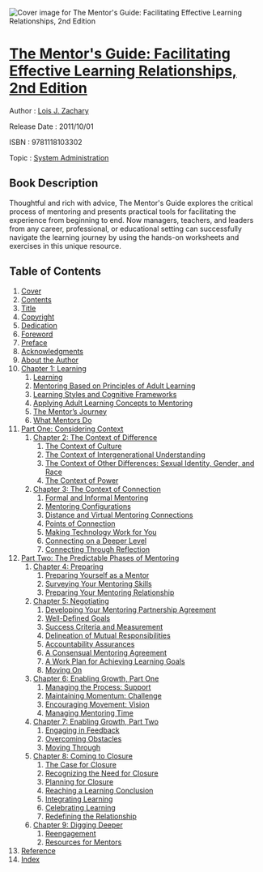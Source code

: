 ![Cover image for The Mentor&#39;s Guide: Facilitating Effective Learning Relationships, 2nd Edition](https://imgdetail.ebookreading.net/cover/cover/system_admin/EB9781118103302.jpg)

[The Mentor&#39;s Guide: Facilitating Effective Learning Relationships, 2nd Edition](https://ebookreading.net/view/book/The+Mentor%26%2339%3Bs+Guide%3A+Facilitating+Effective+Learning+Relationships%2C+2nd+Edition-EB9781118103302_1.html "The Mentor&#39;s Guide: Facilitating Effective Learning Relationships, 2nd Edition")
====================================================================================================================

Author : [Lois J. Zachary](https://ebookreading.net/search/author/Lois+J.+Zachary)

Release Date : 2011/10/01

ISBN : 9781118103302

Topic : [System Administration](https://ebookreading.net/search/category/system-administration)

Book Description
-----------------

Thoughtful and rich with advice, The Mentor's Guide explores the critical process of mentoring and presents practical tools for facilitating the experience from beginning to end. Now managers, teachers, and leaders from any career, professional, or educational setting can successfully navigate the learning journey by using the hands-on worksheets and exercises in this unique resource.
              
Table of Contents
-----------------

1. [Cover](https://ebookreading.net/view/book/The+Mentor%26%2339%3Bs+Guide%3A+Facilitating+Effective+Learning+Relationships%2C+2nd+Edition-EB9781118103302_1.html)
1. [Contents](https://ebookreading.net/view/book/The+Mentor%26%2339%3Bs+Guide%3A+Facilitating+Effective+Learning+Relationships%2C+2nd+Edition-EB9781118103302_2.html)
1. [Title](https://ebookreading.net/view/book/The+Mentor%26%2339%3Bs+Guide%3A+Facilitating+Effective+Learning+Relationships%2C+2nd+Edition-EB9781118103302_3.html)
1. [Copyright](https://ebookreading.net/view/book/The+Mentor%26%2339%3Bs+Guide%3A+Facilitating+Effective+Learning+Relationships%2C+2nd+Edition-EB9781118103302_4.html)
1. [Dedication](https://ebookreading.net/view/book/The+Mentor%26%2339%3Bs+Guide%3A+Facilitating+Effective+Learning+Relationships%2C+2nd+Edition-EB9781118103302_7.html)
1. [Foreword](https://ebookreading.net/view/book/The+Mentor%26%2339%3Bs+Guide%3A+Facilitating+Effective+Learning+Relationships%2C+2nd+Edition-EB9781118103302_8.html)
1. [Preface](https://ebookreading.net/view/book/The+Mentor%26%2339%3Bs+Guide%3A+Facilitating+Effective+Learning+Relationships%2C+2nd+Edition-EB9781118103302_9.html)
1. [Acknowledgments](https://ebookreading.net/view/book/The+Mentor%26%2339%3Bs+Guide%3A+Facilitating+Effective+Learning+Relationships%2C+2nd+Edition-EB9781118103302_10.html)
1. [About the Author](https://ebookreading.net/view/book/The+Mentor%26%2339%3Bs+Guide%3A+Facilitating+Effective+Learning+Relationships%2C+2nd+Edition-EB9781118103302_11.html)
1. [Chapter 1: Learning](https://ebookreading.net/view/book/The+Mentor%26%2339%3Bs+Guide%3A+Facilitating+Effective+Learning+Relationships%2C+2nd+Edition-EB9781118103302_12.html)
    1. [Learning](https://ebookreading.net/view/book/The+Mentor%26%2339%3Bs+Guide%3A+Facilitating+Effective+Learning+Relationships%2C+2nd+Edition-EB9781118103302_12.html#sec1)
    1. [Mentoring Based on Principles of Adult Learning](https://ebookreading.net/view/book/The+Mentor%26%2339%3Bs+Guide%3A+Facilitating+Effective+Learning+Relationships%2C+2nd+Edition-EB9781118103302_12.html#sec2)
    1. [Learning Styles and Cognitive Frameworks](https://ebookreading.net/view/book/The+Mentor%26%2339%3Bs+Guide%3A+Facilitating+Effective+Learning+Relationships%2C+2nd+Edition-EB9781118103302_12.html#sec3)
    1. [Applying Adult Learning Concepts to Mentoring](https://ebookreading.net/view/book/The+Mentor%26%2339%3Bs+Guide%3A+Facilitating+Effective+Learning+Relationships%2C+2nd+Edition-EB9781118103302_12.html#sec4)
    1. [The Mentor’s Journey](https://ebookreading.net/view/book/The+Mentor%26%2339%3Bs+Guide%3A+Facilitating+Effective+Learning+Relationships%2C+2nd+Edition-EB9781118103302_12.html#sec5)
    1. [What Mentors Do](https://ebookreading.net/view/book/The+Mentor%26%2339%3Bs+Guide%3A+Facilitating+Effective+Learning+Relationships%2C+2nd+Edition-EB9781118103302_12.html#sec6)
1. [Part One: Considering Context](https://ebookreading.net/view/book/The+Mentor%26%2339%3Bs+Guide%3A+Facilitating+Effective+Learning+Relationships%2C+2nd+Edition-EB9781118103302_13.html)
    1. [Chapter 2: The Context of Difference](https://ebookreading.net/view/book/The+Mentor%26%2339%3Bs+Guide%3A+Facilitating+Effective+Learning+Relationships%2C+2nd+Edition-EB9781118103302_14.html)
        1. [The Context of Culture](https://ebookreading.net/view/book/The+Mentor%26%2339%3Bs+Guide%3A+Facilitating+Effective+Learning+Relationships%2C+2nd+Edition-EB9781118103302_14.html#sec9)
        1. [The Context of Intergenerational Understanding](https://ebookreading.net/view/book/The+Mentor%26%2339%3Bs+Guide%3A+Facilitating+Effective+Learning+Relationships%2C+2nd+Edition-EB9781118103302_14.html#sec10)
        1. [The Context of Other Differences: Sexual Identity, Gender, and Race](https://ebookreading.net/view/book/The+Mentor%26%2339%3Bs+Guide%3A+Facilitating+Effective+Learning+Relationships%2C+2nd+Edition-EB9781118103302_14.html#sec11)
        1. [The Context of Power](https://ebookreading.net/view/book/The+Mentor%26%2339%3Bs+Guide%3A+Facilitating+Effective+Learning+Relationships%2C+2nd+Edition-EB9781118103302_14.html#sec12)
    1. [Chapter 3: The Context of Connection](https://ebookreading.net/view/book/The+Mentor%26%2339%3Bs+Guide%3A+Facilitating+Effective+Learning+Relationships%2C+2nd+Edition-EB9781118103302_15.html)
        1. [Formal and Informal Mentoring](https://ebookreading.net/view/book/The+Mentor%26%2339%3Bs+Guide%3A+Facilitating+Effective+Learning+Relationships%2C+2nd+Edition-EB9781118103302_15.html#sec13)
        1. [Mentoring Configurations](https://ebookreading.net/view/book/The+Mentor%26%2339%3Bs+Guide%3A+Facilitating+Effective+Learning+Relationships%2C+2nd+Edition-EB9781118103302_15.html#sec14)
        1. [Distance and Virtual Mentoring Connections](https://ebookreading.net/view/book/The+Mentor%26%2339%3Bs+Guide%3A+Facilitating+Effective+Learning+Relationships%2C+2nd+Edition-EB9781118103302_15.html#sec15)
        1. [Points of Connection](https://ebookreading.net/view/book/The+Mentor%26%2339%3Bs+Guide%3A+Facilitating+Effective+Learning+Relationships%2C+2nd+Edition-EB9781118103302_15.html#sec16)
        1. [Making Technology Work for You](https://ebookreading.net/view/book/The+Mentor%26%2339%3Bs+Guide%3A+Facilitating+Effective+Learning+Relationships%2C+2nd+Edition-EB9781118103302_15.html#sec17)
        1. [Connecting on a Deeper Level](https://ebookreading.net/view/book/The+Mentor%26%2339%3Bs+Guide%3A+Facilitating+Effective+Learning+Relationships%2C+2nd+Edition-EB9781118103302_15.html#sec18)
        1. [Connecting Through Reflection](https://ebookreading.net/view/book/The+Mentor%26%2339%3Bs+Guide%3A+Facilitating+Effective+Learning+Relationships%2C+2nd+Edition-EB9781118103302_15.html#sec19)
1. [Part Two: The Predictable Phases of Mentoring](https://ebookreading.net/view/book/The+Mentor%26%2339%3Bs+Guide%3A+Facilitating+Effective+Learning+Relationships%2C+2nd+Edition-EB9781118103302_16.html)
    1. [Chapter 4: Preparing](https://ebookreading.net/view/book/The+Mentor%26%2339%3Bs+Guide%3A+Facilitating+Effective+Learning+Relationships%2C+2nd+Edition-EB9781118103302_17.html)
        1. [Preparing Yourself as a Mentor](https://ebookreading.net/view/book/The+Mentor%26%2339%3Bs+Guide%3A+Facilitating+Effective+Learning+Relationships%2C+2nd+Edition-EB9781118103302_17.html#sec22)
        1. [Surveying Your Mentoring Skills](https://ebookreading.net/view/book/The+Mentor%26%2339%3Bs+Guide%3A+Facilitating+Effective+Learning+Relationships%2C+2nd+Edition-EB9781118103302_17.html#sec23)
        1. [Preparing Your Mentoring Relationship](https://ebookreading.net/view/book/The+Mentor%26%2339%3Bs+Guide%3A+Facilitating+Effective+Learning+Relationships%2C+2nd+Edition-EB9781118103302_17.html#sec24)
    1. [Chapter 5: Negotiating](https://ebookreading.net/view/book/The+Mentor%26%2339%3Bs+Guide%3A+Facilitating+Effective+Learning+Relationships%2C+2nd+Edition-EB9781118103302_18.html)
        1. [Developing Your Mentoring Partnership Agreement](https://ebookreading.net/view/book/The+Mentor%26%2339%3Bs+Guide%3A+Facilitating+Effective+Learning+Relationships%2C+2nd+Edition-EB9781118103302_18.html#sec25)
        1. [Well-Defined Goals](https://ebookreading.net/view/book/The+Mentor%26%2339%3Bs+Guide%3A+Facilitating+Effective+Learning+Relationships%2C+2nd+Edition-EB9781118103302_18.html#sec26)
        1. [Success Criteria and Measurement](https://ebookreading.net/view/book/The+Mentor%26%2339%3Bs+Guide%3A+Facilitating+Effective+Learning+Relationships%2C+2nd+Edition-EB9781118103302_18.html#sec27)
        1. [Delineation of Mutual Responsibilities](https://ebookreading.net/view/book/The+Mentor%26%2339%3Bs+Guide%3A+Facilitating+Effective+Learning+Relationships%2C+2nd+Edition-EB9781118103302_18.html#sec28)
        1. [Accountability Assurances](https://ebookreading.net/view/book/The+Mentor%26%2339%3Bs+Guide%3A+Facilitating+Effective+Learning+Relationships%2C+2nd+Edition-EB9781118103302_18.html#sec29)
        1. [A Consensual Mentoring Agreement](https://ebookreading.net/view/book/The+Mentor%26%2339%3Bs+Guide%3A+Facilitating+Effective+Learning+Relationships%2C+2nd+Edition-EB9781118103302_18.html#sec30)
        1. [A Work Plan for Achieving Learning Goals](https://ebookreading.net/view/book/The+Mentor%26%2339%3Bs+Guide%3A+Facilitating+Effective+Learning+Relationships%2C+2nd+Edition-EB9781118103302_18.html#sec31)
        1. [Moving On](https://ebookreading.net/view/book/The+Mentor%26%2339%3Bs+Guide%3A+Facilitating+Effective+Learning+Relationships%2C+2nd+Edition-EB9781118103302_18.html#sec32)
    1. [Chapter 6: Enabling Growth, Part One](https://ebookreading.net/view/book/The+Mentor%26%2339%3Bs+Guide%3A+Facilitating+Effective+Learning+Relationships%2C+2nd+Edition-EB9781118103302_19.html)
        1. [Managing the Process: Support](https://ebookreading.net/view/book/The+Mentor%26%2339%3Bs+Guide%3A+Facilitating+Effective+Learning+Relationships%2C+2nd+Edition-EB9781118103302_19.html#sec33)
        1. [Maintaining Momentum: Challenge](https://ebookreading.net/view/book/The+Mentor%26%2339%3Bs+Guide%3A+Facilitating+Effective+Learning+Relationships%2C+2nd+Edition-EB9781118103302_19.html#sec34)
        1. [Encouraging Movement: Vision](https://ebookreading.net/view/book/The+Mentor%26%2339%3Bs+Guide%3A+Facilitating+Effective+Learning+Relationships%2C+2nd+Edition-EB9781118103302_19.html#sec35)
        1. [Managing Mentoring Time](https://ebookreading.net/view/book/The+Mentor%26%2339%3Bs+Guide%3A+Facilitating+Effective+Learning+Relationships%2C+2nd+Edition-EB9781118103302_19.html#sec36)
    1. [Chapter 7: Enabling Growth, Part Two](https://ebookreading.net/view/book/The+Mentor%26%2339%3Bs+Guide%3A+Facilitating+Effective+Learning+Relationships%2C+2nd+Edition-EB9781118103302_20.html)
        1. [Engaging in Feedback](https://ebookreading.net/view/book/The+Mentor%26%2339%3Bs+Guide%3A+Facilitating+Effective+Learning+Relationships%2C+2nd+Edition-EB9781118103302_20.html#sec37)
        1. [Overcoming Obstacles](https://ebookreading.net/view/book/The+Mentor%26%2339%3Bs+Guide%3A+Facilitating+Effective+Learning+Relationships%2C+2nd+Edition-EB9781118103302_20.html#sec38)
        1. [Moving Through](https://ebookreading.net/view/book/The+Mentor%26%2339%3Bs+Guide%3A+Facilitating+Effective+Learning+Relationships%2C+2nd+Edition-EB9781118103302_20.html#sec39)
    1. [Chapter 8: Coming to Closure](https://ebookreading.net/view/book/The+Mentor%26%2339%3Bs+Guide%3A+Facilitating+Effective+Learning+Relationships%2C+2nd+Edition-EB9781118103302_21.html)
        1. [The Case for Closure](https://ebookreading.net/view/book/The+Mentor%26%2339%3Bs+Guide%3A+Facilitating+Effective+Learning+Relationships%2C+2nd+Edition-EB9781118103302_21.html#sec40)
        1. [Recognizing the Need for Closure](https://ebookreading.net/view/book/The+Mentor%26%2339%3Bs+Guide%3A+Facilitating+Effective+Learning+Relationships%2C+2nd+Edition-EB9781118103302_21.html#sec41)
        1. [Planning for Closure](https://ebookreading.net/view/book/The+Mentor%26%2339%3Bs+Guide%3A+Facilitating+Effective+Learning+Relationships%2C+2nd+Edition-EB9781118103302_21.html#sec42)
        1. [Reaching a Learning Conclusion](https://ebookreading.net/view/book/The+Mentor%26%2339%3Bs+Guide%3A+Facilitating+Effective+Learning+Relationships%2C+2nd+Edition-EB9781118103302_21.html#sec43)
        1. [Integrating Learning](https://ebookreading.net/view/book/The+Mentor%26%2339%3Bs+Guide%3A+Facilitating+Effective+Learning+Relationships%2C+2nd+Edition-EB9781118103302_21.html#sec44)
        1. [Celebrating Learning](https://ebookreading.net/view/book/The+Mentor%26%2339%3Bs+Guide%3A+Facilitating+Effective+Learning+Relationships%2C+2nd+Edition-EB9781118103302_21.html#sec45)
        1. [Redefining the Relationship](https://ebookreading.net/view/book/The+Mentor%26%2339%3Bs+Guide%3A+Facilitating+Effective+Learning+Relationships%2C+2nd+Edition-EB9781118103302_21.html#sec46)
    1. [Chapter 9: Digging Deeper](https://ebookreading.net/view/book/The+Mentor%26%2339%3Bs+Guide%3A+Facilitating+Effective+Learning+Relationships%2C+2nd+Edition-EB9781118103302_22.html)
        1. [Reengagement](https://ebookreading.net/view/book/The+Mentor%26%2339%3Bs+Guide%3A+Facilitating+Effective+Learning+Relationships%2C+2nd+Edition-EB9781118103302_22.html#sec47)
        1. [Resources for Mentors](https://ebookreading.net/view/book/The+Mentor%26%2339%3Bs+Guide%3A+Facilitating+Effective+Learning+Relationships%2C+2nd+Edition-EB9781118103302_22.html#sec48)
1. [Reference](https://ebookreading.net/view/book/The+Mentor%26%2339%3Bs+Guide%3A+Facilitating+Effective+Learning+Relationships%2C+2nd+Edition-EB9781118103302_23.html)
1. [Index](https://ebookreading.net/view/book/The+Mentor%26%2339%3Bs+Guide%3A+Facilitating+Effective+Learning+Relationships%2C+2nd+Edition-EB9781118103302_24.html)
